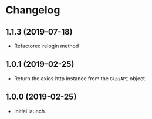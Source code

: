 # Changelog

## 1.1.3 (2019-07-18)

-   Refactored relogin method

## 1.0.1 (2019-02-25)

-   Return the axios http instance from the `GlpiAPI` object.

## 1.0.0 (2019-02-25)

-   Initial launch.
